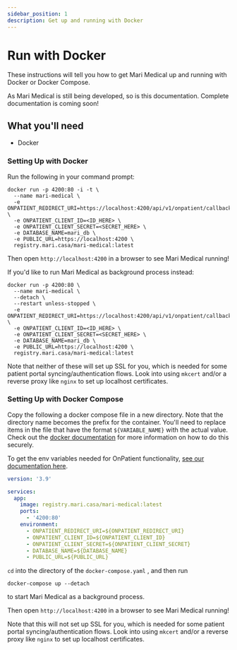 ```yaml
---
sidebar_position: 1
description: Get up and running with Docker
---
```


# Run with Docker

These instructions will tell you how to get Mari Medical up and running with Docker or Docker Compose.

As Mari Medical is still being developed, so is this documentation. Complete documentation is coming soon!

## What you'll need

- Docker

### Setting Up with Docker

Run the following in your command prompt:

```
docker run -p 4200:80 -i -t \
  --name mari-medical \
  -e ONPATIENT_REDIRECT_URI=https://localhost:4200/api/v1/onpatient/callback \
  -e ONPATIENT_CLIENT_ID=<ID_HERE> \
  -e ONPATIENT_CLIENT_SECRET=<SECRET_HERE> \
  -e DATABASE_NAME=mari_db \
  -e PUBLIC_URL=https://localhost:4200 \
  registry.mari.casa/mari-medical:latest
```

Then open `http://localhost:4200` in a browser to see Mari Medical running!

If you'd like to run Mari Medical as background process instead:

```
docker run -p 4200:80 \
  --name mari-medical \
  --detach \
  --restart unless-stopped \
  -e ONPATIENT_REDIRECT_URI=https://localhost:4200/api/v1/onpatient/callback \
  -e ONPATIENT_CLIENT_ID=<ID_HERE> \
  -e ONPATIENT_CLIENT_SECRET=<SECRET_HERE> \
  -e DATABASE_NAME=mari_db \
  -e PUBLIC_URL=https://localhost:4200 \
  registry.mari.casa/mari-medical:latest
```

Note that neither of these will set up SSL for you, which is needed for some patient portal syncing/authentication flows. Look into using `mkcert` and/or a reverse proxy like `nginx` to set up localhost certificates.

### Setting Up with Docker Compose

Copy the following a docker compose file in a new directory. Note that the directory name becomes the prefix for the container. You'll need to replace items in the file that have the format `${VARIABLE_NAME}` with the actual value. Check out the [docker documentation](https://docs.docker.com/compose/environment-variables/#substitute-environment-variables-in-compose-files) for more information on how to do this securely.

To get the env variables needed for OnPatient functionality, [see our documentation here](./onpatient-setup).

```yaml title="docker-compose.yaml"
version: '3.9'

services:
  app:
    image: registry.mari.casa/mari-medical:latest
    ports:
      - '4200:80'
    environment:
      - ONPATIENT_REDIRECT_URI=${ONPATIENT_REDIRECT_URI}
      - ONPATIENT_CLIENT_ID=${ONPATIENT_CLIENT_ID}
      - ONPATIENT_CLIENT_SECRET=${ONPATIENT_CLIENT_SECRET}
      - DATABASE_NAME=${DATABASE_NAME}
      - PUBLIC_URL=${PUBLIC_URL}
```

`cd` into the directory of the `docker-compose.yaml` , and then run

`docker-compose up --detach`

to start Mari Medical as a background process.

Then open `http://localhost:4200` in a browser to see Mari Medical running!

Note that this will not set up SSL for you, which is needed for some patient portal syncing/authentication flows. Look into using `mkcert` and/or a reverse proxy like `nginx` to set up localhost certificates.
